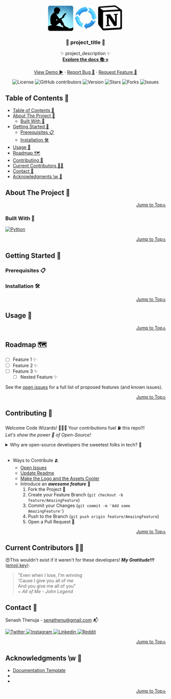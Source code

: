 <a name="readme-top"></a>

<!-- PROJECT LOGO -->
<br>
<div align="center">
  <a href="https://github.com/SenaThenu/kindle-clippings-to-notion">
    <img src="readme-assets/logo.png" alt="Logo" height="80">
  </a>

<h3 align="center">🚀 project_title 🚀</h3>

  <p align="center">
    ✨ project_description ✨
    <br>
    <a href="https://github.com/SenaThenu/kindle-clippings-to-notion"><strong>Explore the docs 📚 »</strong></a>
    <br>
    <br>
    <a href="https://github.com/SenaThenu/kindle-clippings-to-notion">View Demo ▶️</a>
    ·
    <a href="https://github.com/SenaThenu/kindle-clippings-to-notion/issues">Report Bug 🐞</a>
    ·
    <a href="https://github.com/SenaThenu/kindle-clippings-to-notion/issues">Request Feature 🙌</a>
  </p>
</div>

<!-- PROJECT SHIELDS -->
<p align="center">
  <img src="https://img.shields.io/badge/license-MIT-blue.svg?labelColor=003694&color=ffffff" alt="License">
  <img src="https://img.shields.io/github/contributors/SenaThenu/kindle-clippings-to-notion?labelColor=003694&color=ffffff" alt="GitHub contributors" >
  <img src="https://img.shields.io/badge/version-1.0.0-yellow.svg?labelColor=003694&color=ffffff" alt="Version">
  <img src="https://img.shields.io/github/stars/SenaThenu/kindle-clippings-to-notion.svg?labelColor=003694&color=ffffff" alt="Stars">
  <img src="https://img.shields.io/github/forks/SenaThenu/kindle-clippings-to-notion.svg?labelColor=003694&color=ffffff" alt="Forks">
  <img src="https://img.shields.io/github/issues/SenaThenu/kindle-clippings-to-notion.svg?labelColor=003694&color=ffffff" alt="Issues">
</p>


<!-- TABLE OF CONTENTS -->
## Table of Contents 📜
- [Table of Contents 📜](#table-of-contents-)
- [About The Project 📖](#about-the-project-)
  - [Built With 🔧](#built-with-)
- [Getting Started 🚦](#getting-started-)
  - [Prerequisites 📋](#prerequisites-)
  - [Installation 🛠️](#installation-️)
- [Usage 🚀](#usage-)
- [Roadmap 🗺️](#roadmap-️)
- [Contributing 👋](#contributing-)
- [Current Contributors 🧙‍♂️](#current-contributors-️)
- [Contact 📧](#contact-)
- [Acknowledgments \\w 💖](#acknowledgments-w-)

<!-- ABOUT THE PROJECT -->
## About The Project 📖



<p align="right"><a href="#readme-top">Jump to Top🔝</a></p>


### Built With 🔧
<a href="https://www.python.org/"> <img src="https://img.shields.io/badge/Python-3570a0?style=for-the-badge&logo=python&logoColor=ffffff" alt="Python">
<p align="right"><a href="#readme-top">Jump to Top🔝</a></p>



<!-- GETTING STARTED -->
## Getting Started 🚦


### Prerequisites 📋



### Installation 🛠️


<p align="right"><a href="#readme-top">Jump to Top🔝</a></p>



<!-- USAGE EXAMPLES -->
## Usage 🚀


<p align="right"><a href="#readme-top">Jump to Top🔝</a></p>



<!-- ROADMAP -->
## Roadmap 🗺️

- [ ] Feature 1 ✨
- [ ] Feature 2 ✨
- [ ] Feature 3 ✨
    - [ ] Nested Feature ✨

See the [open issues](https://github.com/SenaThenu/kindle-clippings-to-notion/issues) for a full list of proposed features (and known issues).

<p align="right"><a href="#readme-top">Jump to Top🔝</a></p>



<!-- CONTRIBUTING -->
## Contributing 👋

Welcome Code Wizards! 🧙‍♂️✨ Your contributions fuel ⛽ this repo!!!
<br>
*Let's show the power 💪 of Open-Source!*

<details>
    <summary>Why are open-source developers the sweetest folks in tech? 🍭</summary>
    <p> Because they believe in sharing not only code but also <i>smiles 😄</i> and <i>love ❤️</i> through 0s and 1s!</p>
</details>

<br>

* Ways to Contribute 🫂
  * [Open Issues](https://github.com/SenaThenu/kindle-clippings-to-notion/issues)
  * [Update Readme](https://github.com/SenaThenu/kindle-clippings-to-notion/blob/main/README.md)
  * [Make the Logo and the Assets Cooler](https://github.com/SenaThenu/kindle-clippings-to-notion/tree/main/slides)
  * Introduce an ***awesome feature*** 💫
    1. Fork the Project 🍴
    2. Create your Feature Branch (`git checkout -b feature/AmazingFeature`)
    3. Commit your Changes (`git commit -m 'Add some AmazingFeature'`)
    4. Push to the Branch (`git push origin feature/AmazingFeature`)
    5. Open a Pull Request 🚀

<p align="right"><a href="#readme-top">Jump to Top🔝</a></p>

## Current Contributors 🧙‍♂️

😍This wouldn't exist if it weren't for these developers! ***My Gratitude!!!*** ([emoji key](https://allcontributors.org/docs/en/emoji-key)):
> "Even when I lose, I'm winning \
> 'Cause I give you all of me \
> And you give me all of you" \
> *~ All of Me - John Legend*

<!-- ALL-CONTRIBUTORS-LIST:START - Do not remove or modify this section -->
<!-- prettier-ignore-start -->
<!-- markdownlint-disable -->

<!-- markdownlint-restore -->
<!-- prettier-ignore-end -->

<!-- ALL-CONTRIBUTORS-LIST:END -->

<!-- CONTACT -->

<!-- TODO: Replace .all-contributorsrc -->
## Contact 📧

Senash Thenuja - senathenu@gmail.com 📬 

<a href="https://twitter.com/SenaThenu"> <img src="https://img.shields.io/badge/-022138?logo=x&logoColor=ffffff" alt="Twitter">
</a>
<a href="https://instagram.com/SenaThenu"> <img src="https://img.shields.io/badge/-d62976?logo=instagram&logoColor=ffffff" alt="Instagram">
<a href="https://www.linkedin.com/in/SenaThenu/"> <img src="https://img.shields.io/badge/-0072b1?logo=linkedin&logoColor=ffffff" alt="Linkedin">
<a href="https://www.reddit.com/user/SenaThenu"> <img src="https://img.shields.io/badge/-FF5700?logo=reddit&logoColor=ffffff" alt="Reddit">
</a>
<p align="right"><a href="#readme-top">Jump to Top🔝</a></p>



<!-- ACKNOWLEDGMENTS -->
## Acknowledgments \w 💖

* [Documentation Template](https://github.com/othneildrew/Best-README-Template)
* []()
* []()

<p align="right"><a href="#readme-top">Jump to Top🔝</a></p>
